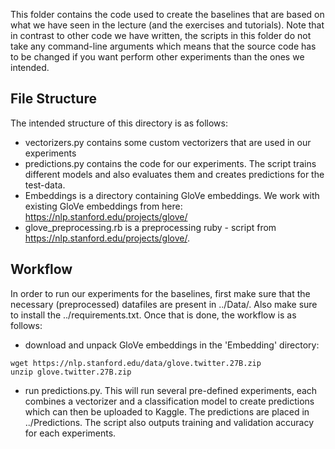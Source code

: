 This folder contains the code used to create the baselines that are based on what we have seen in the lecture (and the exercises and tutorials). Note that in contrast to other code we have written, the scripts in this folder do not take any command-line arguments which means that the source code has to be changed if you want perform other experiments than the ones we intended.

## File Structure

The intended structure of this directory is as follows:
- vectorizers.py contains some custom vectorizers that are used in our experiments
- predictions.py contains the code for our experiments. The script trains different models and also evaluates them and creates predictions for the test-data.
- Embeddings is a directory containing GloVe embeddings. We work with existing GloVe embeddings from here: https://nlp.stanford.edu/projects/glove/
- glove_preprocessing.rb is a preprocessing ruby - script from https://nlp.stanford.edu/projects/glove/.

## Workflow
In order to run our experiments for the baselines, first make sure that the necessary (preprocessed) datafiles are present in ../Data/. Also make sure to install the ../requirements.txt. Once that is done, the workflow is as follows:
- download and unpack GloVe embeddings in the 'Embedding' directory: 
```
wget https://nlp.stanford.edu/data/glove.twitter.27B.zip
unzip glove.twitter.27B.zip
```
- run predictions.py. This will run several pre-defined experiments, each combines a vectorizer and a classification model to create predictions which can then be uploaded to Kaggle. The predictions are placed in ../Predictions. The script also outputs training and validation accuracy for each experiments.



